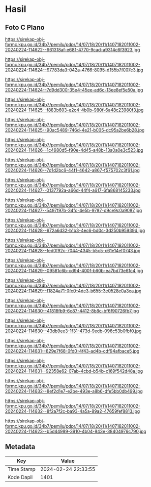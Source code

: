 # Hasil

## Foto C Plano

https://sirekap-obj-formc.kpu.go.id/34b7/pemilu/pdpr/14/07/18/20/11/1407182011002-20240224-114622--961318af-e681-4770-9cad-a9314c6f3923.jpg

https://sirekap-obj-formc.kpu.go.id/34b7/pemilu/pdpr/14/07/18/20/11/1407182011002-20240224-114624--97783da3-042a-4766-8095-d155b7f007c3.jpg

https://sirekap-obj-formc.kpu.go.id/34b7/pemilu/pdpr/14/07/18/20/11/1407182011002-20240224-114624--7d9dd300-35e4-45ee-ad6c-13ee8ef5e50a.jpg

https://sirekap-obj-formc.kpu.go.id/34b7/pemilu/pdpr/14/07/18/20/11/1407182011002-20240224-114625--f883b603-e2c4-4b0b-980f-6a48c23980f3.jpg

https://sirekap-obj-formc.kpu.go.id/34b7/pemilu/pdpr/14/07/18/20/11/1407182011002-20240224-114625--90ac5489-746d-4e21-b005-dc95a2be6b28.jpg

https://sirekap-obj-formc.kpu.go.id/34b7/pemilu/pdpr/14/07/18/20/11/1407182011002-20240224-114626--1c4980d5-f90e-4d45-a48b-13a0a0e3c523.jpg

https://sirekap-obj-formc.kpu.go.id/34b7/pemilu/pdpr/14/07/18/20/11/1407182011002-20240224-114626--7d1d2bc6-44f1-4642-a867-f575702c3f61.jpg

https://sirekap-obj-formc.kpu.go.id/34b7/pemilu/pdpr/14/07/18/20/11/1407182011002-20240224-114627--0137792a-a66d-44f4-a617-6fa868145233.jpg

https://sirekap-obj-formc.kpu.go.id/34b7/pemilu/pdpr/14/07/18/20/11/1407182011002-20240224-114627--5497f97b-34fc-4e5b-9787-d9ce9c0a9087.jpg

https://sirekap-obj-formc.kpu.go.id/34b7/pemilu/pdpr/14/07/18/20/11/1407182011002-20240224-114628--972a6d32-b1b3-4ec6-bd0c-3d250b95939d.jpg

https://sirekap-obj-formc.kpu.go.id/34b7/pemilu/pdpr/14/07/18/20/11/1407182011002-20240224-114628--fed0f92c-7044-4345-b5c5-c61e14ef0743.jpg

https://sirekap-obj-formc.kpu.go.id/34b7/pemilu/pdpr/14/07/18/20/11/1407182011002-20240224-114629--09581c6b-cd94-400f-b60b-ea7bd73e61c4.jpg

https://sirekap-obj-formc.kpu.go.id/34b7/pemilu/pdpr/14/07/18/20/11/1407182011002-20240224-114629--f1824a71-0fc0-4dc3-b655-3e0528e0a3ea.jpg

https://sirekap-obj-formc.kpu.go.id/34b7/pemilu/pdpr/14/07/18/20/11/1407182011002-20240224-114630--41818fb9-6c87-4412-8b8c-bf6f90726fb7.jpg

https://sirekap-obj-formc.kpu.go.id/34b7/pemilu/pdpr/14/07/18/20/11/1407182011002-20240224-114630--43db9ee3-1f31-473d-9edb-096c53b0fbf0.jpg

https://sirekap-obj-formc.kpu.go.id/34b7/pemilu/pdpr/14/07/18/20/11/1407182011002-20240224-114631--829e7f68-0fd0-4f43-ad4b-cdf94afbace5.jpg

https://sirekap-obj-formc.kpu.go.id/34b7/pemilu/pdpr/14/07/18/20/11/1407182011002-20240224-114631--92358e62-07ab-4cbd-b54b-c169f542d48a.jpg

https://sirekap-obj-formc.kpu.go.id/34b7/pemilu/pdpr/14/07/18/20/11/1407182011002-20240224-114632--8ef2d1e7-e2be-493e-a8b6-dfe5bb0db499.jpg

https://sirekap-obj-formc.kpu.go.id/34b7/pemilu/pdpr/14/07/18/20/11/1407182011002-20240224-114632--8f2a7f2c-ba93-4a5a-89a2-47659fef8813.jpg

https://sirekap-obj-formc.kpu.go.id/34b7/pemilu/pdpr/14/07/18/20/11/1407182011002-20240224-114623--b5d44989-3910-4b04-843e-38404976c790.jpg


## Metadata

| Key        | Value               |
| ---------- | ------------------- |
| Time Stamp | 2024-02-24 22:33:55 |
| Kode Dapil | 1401                |



